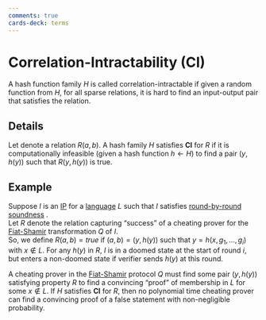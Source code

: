 ```yaml
---
comments: true
cards-deck: terms
---
```


# Correlation-Intractability (CI) []()

A hash function family $H$ is called correlation-intractable if given a random function from $H$, for all sparse relations, it is hard
to find an input-output pair that satisfies the relation.

## Details

Let denote a relation $R(a, b)$. A hash family $H$ satisfies **CI** for $R$ if it is computationally infeasible (given a hash function
$h \leftarrow H$) to
find a pair $(y, h(y))$ such that $R(y, h(y))$ is true.

[](1724427554813)
## Example

Suppose $I$ is an [IP](ip.md) for a [language](language.md) $L$ such that $I$ satisfies
[round-by-round soundness](../articles/proofs-arguments-and-zero-knowledge/chapter_5.md#Round-by-round%20Soundness%20Requirements) .\
Let $R$ denote the relation capturing “success” of a cheating prover for the [Fiat-Shamir](fiat_shamir.md) transformation $Q$ of $I$.\
So, we define $R(a, b) = true$ if $(a, b) = (y, h(y))$ such that $y = h(x, g_1,...,g_i)$ with $x \notin L$. For any $h(y)$ in $R$,
$I$ is in a doomed state at the start of round $i$, but enters a non-doomed state if verifier sends $h(y)$ at this round.

A cheating prover in the [Fiat-Shamir](fiat_shamir.md) protocol $Q$ must find some pair $(y,h(y))$ satisfying property $R$ to find a
convincing “proof” of membership in $L$ for some $x \notin L$.
If $H$ satisfies **CI** for $R$, then no polynomial time cheating prover can find a convincing proof of a false statement with
non-negligible probability.
